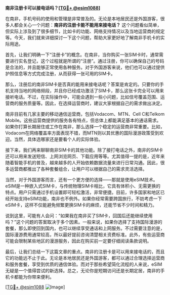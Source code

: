 **南非注册卡可以接电话吗？[[TG💪+ @esim1088](https://t.me/s/esim1088)]**

在南非，手机号码的使用和管理是非常普及的。无论是本地居民还是外国游客，很多人都会关心一个问题：**南非的注册卡能不能用来接电话？** 这个问题看似简单，但实际上涉及到了很多细节，比如卡的功能、网络支持情况以及当地运营商的规定等。今天，我们就来详细探讨一下这个问题，帮助大家更好地了解南非手机卡的实际用途。

首先，让我们明确一下“注册卡”的概念。在南非，当你购买一张SIM卡时，通常需要进行实名登记，这个过程就是所谓的“注册”。通过注册，你可以确保自己的号码是合法的，并且能够正常使用各种服务。对于外国游客来说，他们也可以通过提供护照信息等方式完成注册，从而获得一张可用的SIM卡。

那么，注册后的南非SIM卡是否真的能用来接电话呢？答案是肯定的。只要你的手机支持当地的网络频段，并且你已经成功激活了SIM卡，那么这张卡完全可以用来接听电话。不过，在实际操作中，可能会遇到一些小问题，比如信号覆盖范围、运营商的服务质量等。因此，在选择运营商时，建议大家根据自己的需求做出决定。

南非目前有几家主要的移动通信运营商，包括Vodacom、MTN、Cell C和Telkom Mobile。这些运营商提供的服务各有特点，但总体上都能满足基本的通话需求。如果你打算长期居住或工作在南非，那么选择一个稳定的运营商非常重要。比如，Vodacom在网络覆盖率方面表现不错，而MTN则以其优惠的国际漫游政策受到欢迎。当然，具体选哪家还是要看个人的实际体验。

接下来，我们再来聊聊南非SIM卡的其他功能。除了接打电话之外，南非的SIM卡还可以用来发送短信、上网浏览网页、下载应用等等。尤其值得一提的是，近年来随着智能手机的普及，越来越多的人开始依赖数据流量来进行日常沟通。因此，很多运营商都推出了各种套餐组合，让用户可以根据自己的需求灵活选择。

当然，对于外国游客而言，还有一个更方便的选择——那就是使用eSIM技术。eSIM是一种嵌入式SIM卡，与传统物理SIM卡相比，它具有体积小、无需更换的特点。用户只需通过手机设置即可轻松激活，非常便捷。目前，许多国家和地区已经开始支持eSIM功能，南非也不例外。如果你经常需要跨国旅行，不妨考虑一下eSIM卡，这样不仅能避免频繁更换SIM卡的麻烦，还能节省不少时间和精力。

说到这里，可能有人会问：“如果我在南非买了SIM卡，回国后还能继续使用吗？”这个问题的答案取决于多个因素。一般来说，如果你选择了支持国际漫游的套餐，那么即使回到国内，也可以继续享受通话和上网服务。不过需要注意的是，国际漫游费用通常较高，所以最好提前咨询清楚相关资费标准。此外，有些运营商可能会限制某些地区的漫游服务，因此在购买前一定要仔细阅读条款说明。

最后，让我们总结一下这篇文章的重点。南非的注册卡是可以用来接电话的，而且它的功能远不止于此。无论是本地居民还是外国游客，都可以通过合理选择运营商和服务套餐，享受到优质的通信体验。而对于那些希望简化流程的人来说，eSIM无疑是一个值得尝试的新选择。总之，无论你是短期访问还是长期定居，南非的手机卡都能为你带来便利。

[[TG💪+ @esim1088](https://t.me/s/esim1088) ![Image](https://i.postimg.cc/4NQfJmqS/Snipaste-2025-05-13-00-14-12.png)]